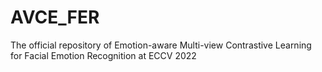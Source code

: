 # AVCE_FER
The official repository of Emotion-aware Multi-view Contrastive Learning for Facial Emotion Recognition at ECCV 2022
